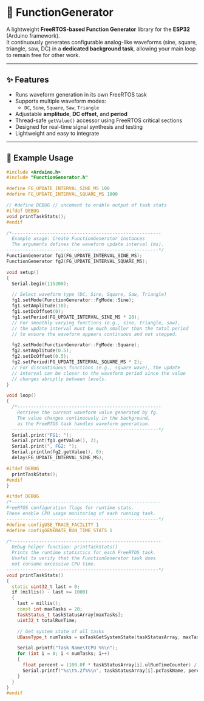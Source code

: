 # 📘 FunctionGenerator

A lightweight **FreeRTOS-based Function Generator** library for the **ESP32** (Arduino framework).  
It continuously generates configurable analog-like waveforms (sine, square, triangle, saw, DC) in a **dedicated background task**, allowing your main loop to remain free for other work.

---

## ✨ Features

- Runs waveform generation in its own FreeRTOS task  
- Supports multiple waveform modes:
  - `DC`, `Sine`, `Square`, `Saw`, `Triangle`
- Adjustable **amplitude**, **DC offset**, and **period**
- Thread-safe `getValue()` accessor using FreeRTOS critical sections  
- Designed for real-time signal synthesis and testing
- Lightweight and easy to integrate

---

## 🧩 Example Usage

```cpp
#include <Arduino.h>
#include "FunctionGenerator.h"

#define FG_UPDATE_INTERVAL_SINE_MS 100
#define FG_UPDATE_INTERVAL_SQUARE_MS 1000

// #define DEBUG // uncoment to enable output of task stats
#ifdef DEBUG
void printTaskStats();
#endif

/*-------------------------------------------------------
  Example usage: Create FunctionGenerator instances
  The arguments defines the waveform update interval (ms).
--------------------------------------------------------*/
FunctionGenerator fg1(FG_UPDATE_INTERVAL_SINE_MS);
FunctionGenerator fg2(FG_UPDATE_INTERVAL_SQUARE_MS);

void setup()
{
  Serial.begin(115200);  

  // Select waveform type (DC, Sine, Square, Saw, Triangle)
  fg1.setMode(FunctionGenerator::FgMode::Sine); 
  fg1.setAmplitude(10);
  fg1.setDcOffset(0);
  fg1.setPeriod(FG_UPDATE_INTERVAL_SINE_MS * 20); 
  // For smoothly varying functions (e.g., sine, triangle, saw),
  // the update interval must be much smaller than the total period
  // to ensure the waveform appears continuous and not stepped.

  fg2.setMode(FunctionGenerator::FgMode::Square);
  fg2.setAmplitude(0.5);
  fg2.setDcOffset(0.5);
  fg2.setPeriod(FG_UPDATE_INTERVAL_SQUARE_MS * 2); 
  // For discontinuous functions (e.g., square wave), the update
  // interval can be closer to the waveform period since the value
  // changes abruptly between levels.
}

void loop()
{
  /*-----------------------------------------------------
    Retrieve the current waveform value generated by fg.
    The value changes continuously in the background,
    as the FreeRTOS task handles waveform generation.
  ------------------------------------------------------*/
  Serial.print("FG1: ");
  Serial.print(fg1.getValue(), 2);
  Serial.print(", FG2: ");
  Serial.println(fg2.getValue(), 0);
  delay(FG_UPDATE_INTERVAL_SINE_MS);

#ifdef DEBUG
  printTaskStats();
#endif
}

#ifdef DEBUG
/*-------------------------------------------------------
FreeRTOS configuration flags for runtime stats.
These enable CPU usage monitoring of each running task.
--------------------------------------------------------*/
#define configUSE_TRACE_FACILITY 1
#define configGENERATE_RUN_TIME_STATS 1

/*-------------------------------------------------------
  Debug helper function: printTaskStats()
  Prints the runtime statistics for each FreeRTOS task.
  Useful to verify that the FunctionGenerator task does
  not consume excessive CPU time.
--------------------------------------------------------*/
void printTaskStats()
{
  static uint32_t last = 0;
  if (millis() - last >= 1000)
  {
    last = millis();
    const int maxTasks = 20;
    TaskStatus_t taskStatusArray[maxTasks];
    uint32_t totalRunTime;

    // Get system state of all tasks
    UBaseType_t numTasks = uxTaskGetSystemState(taskStatusArray, maxTasks, &totalRunTime);

    Serial.printf("Task Name\tCPU %%\n");
    for (int i = 0; i < numTasks; i++)
    {
      float percent = (100.0f * taskStatusArray[i].ulRunTimeCounter) / totalRunTime;
      Serial.printf("%s\t%.2f%%\n", taskStatusArray[i].pcTaskName, percent);
    }
  }
}
#endif